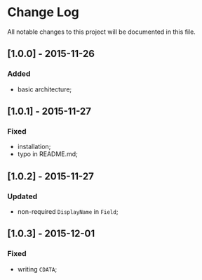 # Change Log #
All notable changes to this project will be documented in this file.

## [1.0.0] - 2015-11-26 ##
### Added ###
- basic architecture;

## [1.0.1] - 2015-11-27 ##
### Fixed ###
- installation;
- typo in README.md;

## [1.0.2] - 2015-11-27 ##
### Updated ###
- non-required `DisplayName` in `Field`;

## [1.0.3] - 2015-12-01 ##
### Fixed ###
- writing `CDATA`;
